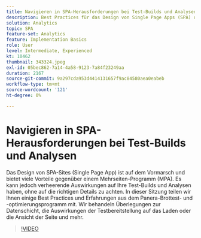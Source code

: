 ```yaml
---
title: Navigieren in SPA-Herausforderungen bei Test-Builds und Analysen
description: Best Practices für das Design von Single Page Apps (SPA) und Lehren aus dem Panera-Brottest- und -optimierungsprogramm. Wir behandeln Überlegungen zur Datenschicht, Auswirkungen der Testbereitstellung auf das Laden oder die Ansicht der Seite
solution: Analytics
topic: SPA
feature-set: Analytics
feature: Implementation Basics
role: User
level: Intermediate, Experienced
kt: 10462
thumbnail: 343324.jpeg
exl-id: 05bec862-7a14-4a58-9123-7a84f23249aa
duration: 2167
source-git-commit: 9a297cda953d4414131657f9ac84580aea0eabeb
workflow-type: tm+mt
source-wordcount: '121'
ht-degree: 0%

---
```


# Navigieren in SPA-Herausforderungen bei Test-Builds und Analysen

Das Design von SPA-Sites (Single Page App) ist auf dem Vormarsch und bietet viele Vorteile gegenüber einem Mehrseiten-Programm (MPA). Es kann jedoch verheerende Auswirkungen auf Ihre Test-Builds und Analysen haben, ohne auf die richtigen Details zu achten. In dieser Sitzung teilen wir Ihnen einige Best Practices und Erfahrungen aus dem Panera-Brottest- und -optimierungsprogramm mit. Wir behandeln Überlegungen zur Datenschicht, die Auswirkungen der Testbereitstellung auf das Laden oder die Ansicht der Seite und mehr.

>[!VIDEO](https://video.tv.adobe.com/v/343324/?quality=12&learn=on)
